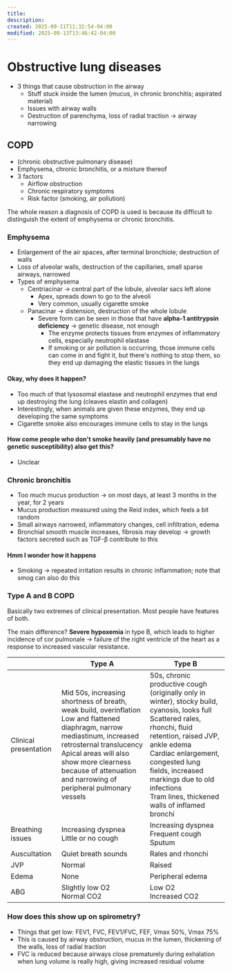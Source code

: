 ```yaml
---
title:
description:
created: 2025-09-11T11:32:54-04:00
modified: 2025-09-13T13:46:42-04:00
---
```

# Obstructive lung diseases
- 3 things that cause obstruction in the airway
	- Stuff stuck inside the lumen (mucus, in chronic bronchitis; aspirated material)
	- Issues with airway walls 
	- Destruction of parenchyma, loss of radial traction → airway narrowing
## COPD 
- (chronic obstructive pulmonary disease)
- Emphysema, chronic bronchitis, or a mixture thereof
- 3 factors
	- Airflow obstruction
	- Chronic respiratory symptoms
	- Risk factor (smoking, air pollution)

The whole reason a diagnosis of COPD is used is because its difficult to distinguish the extent of emphysema or chronic bronchitis. 
### Emphysema
- Enlargement of the air spaces, after terminal bronchiole; destruction of walls
- Loss of alveolar walls, destruction of the capillaries, small sparse airways, narrowed 
- Types of emphysema
	- Centriacinar → central part of the lobule, alveolar sacs left alone
		- Apex, spreads down to go to the alveoli
		- Very common, usually cigarette smoke
	- Panacinar → distension, destruction of the whole lobule
		- Severe form can be seen in those that have **alpha-1 antitrypsin deficiency** → genetic disease, not enough 
			- The enzyme protects tissues from enzymes of inflammatory cells, especially neutrophil elastase
			- If smoking or air pollution is occurring, those immune cells can come in and fight it, but there's nothing to stop them, so they end up damaging the elastic tissues in the lungs
#### Okay, why does it happen?
- Too much of that lysosomal elastase and neutrophil enzymes that end up destroying the lung (cleaves elastin and collagen)
- Interestingly, when animals are given these enzymes, they end up developing the same symptoms
- Cigarette smoke also encourages immune cells to stay in the lungs 
#### How come people who don't smoke heavily (and presumably have no genetic susceptibility) also get this?
- Unclear
### Chronic bronchitis
- Too much mucus production → on most days, at least 3 months in the year, for 2 years
- Mucus production measured using the Reid index, which feels a bit random
- Small airways narrowed, inflammatory changes, cell infiltration, edema 
- Bronchial smooth muscle increases, fibrosis may develop → growth factors secreted such as TGF-β contribute to this
#### Hmm I wonder how it happens
- Smoking → repeated irritation results in chronic inflammation; note that smog can also do this
### Type A and B COPD
Basically two extremes of clinical presentation. Most people have features of both. 

The main difference? **Severe hypoxemia** in type B, which leads to higher incidence of cor pulmonale → failure of the right ventricle of the heart as a response to increased vascular resistance.

|                       | Type A                                                                                                                                                                                                                                                                        | Type B                                                                                                                                                                                                                                                                                                         |
| --------------------- | ----------------------------------------------------------------------------------------------------------------------------------------------------------------------------------------------------------------------------------------------------------------------------- | -------------------------------------------------------------------------------------------------------------------------------------------------------------------------------------------------------------------------------------------------------------------------------------------------------------- |
| Clinical presentation | Mid 50s, increasing shortness of breath, weak build, overinflation<br>Low and flattened diaphragm, narrow mediastinum, increased retrosternal translucency<br>Apical areas will also show more clearness because of attenuation and narrowing of peripheral pulmonary vessels | 50s, chronic productive cough (originally only in winter), stocky build, cyanosis, looks full<br>Scattered rales, rhonchi, fluid retention, raised JVP, ankle edema<br>Cardiac enlargement, congested lung fields, increased markings due to old infections<br>Tram lines, thickened walls of inflamed bronchi |
| Breathing issues      | Increasing dyspnea<br>Little or no cough<br>                                                                                                                                                                                                                                  | Increasing dyspnea<br>Frequent cough<br>Sputum                                                                                                                                                                                                                                                                 |
| Auscultation          | Quiet breath sounds                                                                                                                                                                                                                                                           | Rales and rhonchi                                                                                                                                                                                                                                                                                              |
| JVP                   | Normal                                                                                                                                                                                                                                                                        | Raised                                                                                                                                                                                                                                                                                                         |
| Edema                 | None                                                                                                                                                                                                                                                                          | Peripheral edema                                                                                                                                                                                                                                                                                               |
| ABG                   | Slightly low O2<br>Normal CO2                                                                                                                                                                                                                                                 | Low O2<br>Increased CO2                                                                                                                                                                                                                                                                                        |
### How does this show up on spirometry?
- Things that get low: FEV1, FVC, FEV1/FVC, FEF, Vmax 50%, Vmax 75%
- This is caused by airway obstruction, mucus in the lumen, thickening of the walls, loss of radial traction
- FVC is reduced because airways close prematurely during exhalation when lung volume is really high, giving increased residual volume